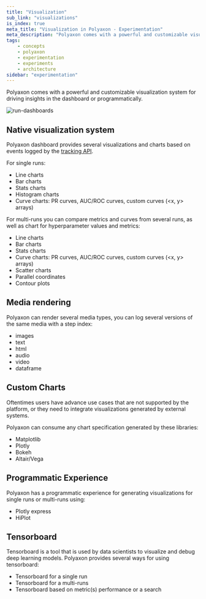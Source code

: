 ```yaml
---
title: "Visualization"
sub_link: "visualizations"
is_index: true
meta_title: "Visualization in Polyaxon - Experimentation"
meta_description: "Polyaxon comes with a powerful and customizable visualization system for driving visualization in the dashboard or programmatically."
tags:
    - concepts
    - polyaxon
    - experimentation
    - experiments
    - architecture
sidebar: "experimentation"
---
```


Polyaxon comes with a powerful and customizable visualization system for driving insights in the dashboard or programmatically.

![run-dashboards](../../../../content/images/dashboard/runs/dashboards.png)

## Native visualization system

Polyaxon dashboard provides several visualizations and charts based on events logged by the [tracking API](/docs/experimentation/tracking/).

For single runs:

 * Line charts
 * Bar charts
 * Stats charts
 * Histogram charts
 * Curve charts: PR curves, AUC/ROC curves, custom curves (<x, y> arrays)
 
For multi-runs you can compare metrics and curves from several runs, as well as chart for hyperparameter values and metrics:

 * Line charts
 * Bar charts
 * Stats charts
 * Curve charts: PR curves, AUC/ROC curves, custom curves (<x, y> arrays)
 * Scatter charts
 * Parallel coordinates
 * Contour plots

## Media rendering

Polyaxon can render several media types, you can log several versions of the same media with a step index:

 * images
 * text
 * html
 * audio
 * video
 * dataframe

## Custom Charts

Oftentimes users have advance use cases that are not supported by the platform, or they need to integrate visualizations generated by external systems.

Polyaxon can consume any chart specification generated by these libraries:

 * Matplotlib
 * Plotly
 * Bokeh
 * Altair/Vega

## Programmatic Experience

Polyaxon has a programmatic experience for generating visualizations for single runs or multi-runs using:

 * Plotly express
 * HiPlot
 
## Tensorboard

Tensorboard is a tool that is used by data scientists to visualize and debug deep learning models. Polyaxon provides several ways for using tensorboard:

 * Tensorboard for a single run
 * Tensorboard for a multi-runs
 * Tensorboard based on metric(s) performance or a search 
